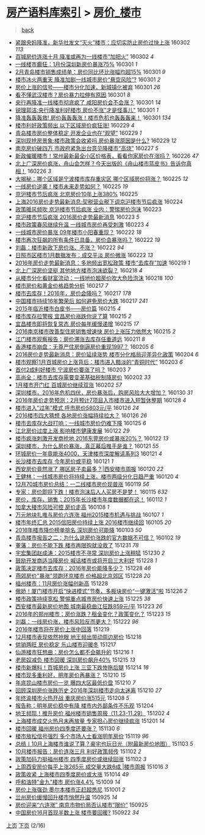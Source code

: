[房产语料库索引](../../README.md)  > [房价_楼市](房价_楼市.md)
====
> [back](../README.md)

- [紧跟央妈降准，新华社发文“灭火”楼市：应切实防止房价过快上涨](http://jkwz.applinzi.com/ittc/6805023393170588676.html#%E7%B4%A7%E8%B7%9F%E5%A4%AE%E5%A6%88%E9%99%8D%E5%87%86%EF%BC%8C%E6%96%B0%E5%8D%8E%E7%A4%BE%E5%8F%91%E6%96%87%E2%80%9C%E7%81%AD%E7%81%AB%E2%80%9D%E6%A5%BC%E5%B8%82%EF%BC%9A%E5%BA%94%E5%88%87%E5%AE%9E%E9%98%B2%E6%AD%A2%E6%88%BF%E4%BB%B7%E8%BF%87%E5%BF%AB%E4%B8%8A%E6%B6%A8) 160302 *113* 
- [百城房价连涨十月 降准或再为一线楼市“加把火”](http://jkwz.applinzi.com/ittc/6804899943466664965.html#%E7%99%BE%E5%9F%8E%E6%88%BF%E4%BB%B7%E8%BF%9E%E6%B6%A8%E5%8D%81%E6%9C%88+%E9%99%8D%E5%87%86%E6%88%96%E5%86%8D%E4%B8%BA%E4%B8%80%E7%BA%BF%E6%A5%BC%E5%B8%82%E2%80%9C%E5%8A%A0%E6%8A%8A%E7%81%AB%E2%80%9D) 160302 *4* 
- [一线楼市癫狂：1月份深圳新房价暴涨75%](http://jkwz.applinzi.com/ittc/6804704929050526724.html#%E4%B8%80%E7%BA%BF%E6%A5%BC%E5%B8%82%E7%99%AB%E7%8B%82%EF%BC%9A1%E6%9C%88%E4%BB%BD%E6%B7%B1%E5%9C%B3%E6%96%B0%E6%88%BF%E4%BB%B7%E6%9A%B4%E6%B6%A875%25) 160301 *1* 
- [2月青岛楼市销售成绩单：房价同比环比涨幅均超15%](http://jkwz.applinzi.com/ittc/6804670926310343685.html#2%E6%9C%88%E9%9D%92%E5%B2%9B%E6%A5%BC%E5%B8%82%E9%94%80%E5%94%AE%E6%88%90%E7%BB%A9%E5%8D%95%EF%BC%9A%E6%88%BF%E4%BB%B7%E5%90%8C%E6%AF%94%E7%8E%AF%E6%AF%94%E6%B6%A8%E5%B9%85%E5%9D%87%E8%B6%8515%25) 160301 *9* 
- [楼市冰火两重天 降准加剧一线城市房价“悬空风险”?](http://jkwz.applinzi.com/ittc/6804669786336265221.html#%E6%A5%BC%E5%B8%82%E5%86%B0%E7%81%AB%E4%B8%A4%E9%87%8D%E5%A4%A9+%E9%99%8D%E5%87%86%E5%8A%A0%E5%89%A7%E4%B8%80%E7%BA%BF%E5%9F%8E%E5%B8%82%E6%88%BF%E4%BB%B7%E2%80%9C%E6%82%AC%E7%A9%BA%E9%A3%8E%E9%99%A9%E2%80%9D%3F) 160301 *2* 
- [房价上涨的信号——楼市分化加速，新城镇化被弃](http://jkwz.applinzi.com/ittc/6804631581373236229.html#%E6%88%BF%E4%BB%B7%E4%B8%8A%E6%B6%A8%E7%9A%84%E4%BF%A1%E5%8F%B7%E2%80%94%E2%80%94%E6%A5%BC%E5%B8%82%E5%88%86%E5%8C%96%E5%8A%A0%E9%80%9F%EF%BC%8C%E6%96%B0%E5%9F%8E%E9%95%87%E5%8C%96%E8%A2%AB%E5%BC%83) 160301 *26* 
- [看不懂武汉楼市？房价暴力拉伸有原因](http://jkwz.applinzi.com/ittc/6804619078723437573.html#%E7%9C%8B%E4%B8%8D%E6%87%82%E6%AD%A6%E6%B1%89%E6%A5%BC%E5%B8%82%EF%BC%9F%E6%88%BF%E4%BB%B7%E6%9A%B4%E5%8A%9B%E6%8B%89%E4%BC%B8%E6%9C%89%E5%8E%9F%E5%9B%A0) 160301 *8* 
- [央行再降准一线楼市彻底疯了 咸阳房价会不会涨？](http://jkwz.applinzi.com/ittc/6804595228224783365.html#%E5%A4%AE%E8%A1%8C%E5%86%8D%E9%99%8D%E5%87%86%E4%B8%80%E7%BA%BF%E6%A5%BC%E5%B8%82%E5%BD%BB%E5%BA%95%E7%96%AF%E4%BA%86+%E5%92%B8%E9%98%B3%E6%88%BF%E4%BB%B7%E4%BC%9A%E4%B8%8D%E4%BC%9A%E6%B6%A8%EF%BC%9F) 160301 *14* 
- [锐理郭洁:央行降准利好楼市 房价不涨&quot;才是怪事儿&quot;](http://jkwz.applinzi.com/ittc/6804567162299614212.html#%E9%94%90%E7%90%86%E9%83%AD%E6%B4%81%3A%E5%A4%AE%E8%A1%8C%E9%99%8D%E5%87%86%E5%88%A9%E5%A5%BD%E6%A5%BC%E5%B8%82+%E6%88%BF%E4%BB%B7%E4%B8%8D%E6%B6%A8%26quot%3B%E6%89%8D%E6%98%AF%E6%80%AA%E4%BA%8B%E5%84%BF%26quot%3B) 160301 *1* 
- [降准轰轰轰救! 房价轰轰轰涨！楼市危机也轰轰轰来！](http://jkwz.applinzi.com/ittc/6804546754250802180.html#%E9%99%8D%E5%87%86%E8%BD%B0%E8%BD%B0%E8%BD%B0%E6%95%91%21+%E6%88%BF%E4%BB%B7%E8%BD%B0%E8%BD%B0%E8%BD%B0%E6%B6%A8%EF%BC%81%E6%A5%BC%E5%B8%82%E5%8D%B1%E6%9C%BA%E4%B9%9F%E8%BD%B0%E8%BD%B0%E8%BD%B0%E6%9D%A5%EF%BC%81) 160301 *134* 
- [楼市利好政策频出 以下区域房价疯狂涨!](http://jkwz.applinzi.com/ittc/6804305453924221956.html#%E6%A5%BC%E5%B8%82%E5%88%A9%E5%A5%BD%E6%94%BF%E7%AD%96%E9%A2%91%E5%87%BA+%E4%BB%A5%E4%B8%8B%E5%8C%BA%E5%9F%9F%E6%88%BF%E4%BB%B7%E7%96%AF%E7%8B%82%E6%B6%A8%21) 160229 *4* 
- [青岛楼市房价整体稳定 开发企业也在“观望”](http://jkwz.applinzi.com/ittc/6804284721534075908.html#%E9%9D%92%E5%B2%9B%E6%A5%BC%E5%B8%82%E6%88%BF%E4%BB%B7%E6%95%B4%E4%BD%93%E7%A8%B3%E5%AE%9A+%E5%BC%80%E5%8F%91%E4%BC%81%E4%B8%9A%E4%B9%9F%E5%9C%A8%E2%80%9C%E8%A7%82%E6%9C%9B%E2%80%9D) 160229 *1* 
- [深圳现抢房景象:楼市政策会收紧吗 房价暴涨原因是什么?](http://jkwz.applinzi.com/ittc/6804265099506222084.html#%E6%B7%B1%E5%9C%B3%E7%8E%B0%E6%8A%A2%E6%88%BF%E6%99%AF%E8%B1%A1%3A%E6%A5%BC%E5%B8%82%E6%94%BF%E7%AD%96%E4%BC%9A%E6%94%B6%E7%B4%A7%E5%90%97+%E6%88%BF%E4%BB%B7%E6%9A%B4%E6%B6%A8%E5%8E%9F%E5%9B%A0%E6%98%AF%E4%BB%80%E4%B9%88%3F) 160229 *12* 
- [南京房价破四万 市政府紧急出台意见降楼市“高烧”](http://jkwz.applinzi.com/ittc/6803439436029232133.html#%E5%8D%97%E4%BA%AC%E6%88%BF%E4%BB%B7%E7%A0%B4%E5%9B%9B%E4%B8%87+%E5%B8%82%E6%94%BF%E5%BA%9C%E7%B4%A7%E6%80%A5%E5%87%BA%E5%8F%B0%E6%84%8F%E8%A7%81%E9%99%8D%E6%A5%BC%E5%B8%82%E2%80%9C%E9%AB%98%E7%83%A7%E2%80%9D) 160227 *5* 
- [新政催暖楼市！常州最新最全小区价格表，看看你家房价在涨吗？](http://jkwz.applinzi.com/ittc/6803201168230581253.html#%E6%96%B0%E6%94%BF%E5%82%AC%E6%9A%96%E6%A5%BC%E5%B8%82%EF%BC%81%E5%B8%B8%E5%B7%9E%E6%9C%80%E6%96%B0%E6%9C%80%E5%85%A8%E5%B0%8F%E5%8C%BA%E4%BB%B7%E6%A0%BC%E8%A1%A8%EF%BC%8C%E7%9C%8B%E7%9C%8B%E4%BD%A0%E5%AE%B6%E6%88%BF%E4%BB%B7%E5%9C%A8%E6%B6%A8%E5%90%97%EF%BC%9F) 160226 *47* 
- [北上广深房价疯涨，舟山会怎样？今天出版的《舟山楼市蓝皮书》告诉你真相！](http://jkwz.applinzi.com/ittc/6802935247519876101.html#%E5%8C%97%E4%B8%8A%E5%B9%BF%E6%B7%B1%E6%88%BF%E4%BB%B7%E7%96%AF%E6%B6%A8%EF%BC%8C%E8%88%9F%E5%B1%B1%E4%BC%9A%E6%80%8E%E6%A0%B7%EF%BC%9F%E4%BB%8A%E5%A4%A9%E5%87%BA%E7%89%88%E7%9A%84%E3%80%8A%E8%88%9F%E5%B1%B1%E6%A5%BC%E5%B8%82%E8%93%9D%E7%9A%AE%E4%B9%A6%E3%80%8B%E5%91%8A%E8%AF%89%E4%BD%A0%E7%9C%9F%E7%9B%B8%EF%BC%81) 160226 *3* 
- [大揭秘：哪个区域是宁波楼市库存重灾区 哪个区域房价将涨？](http://jkwz.applinzi.com/ittc/6802785927369851909.html#%E5%A4%A7%E6%8F%AD%E7%A7%98%EF%BC%9A%E5%93%AA%E4%B8%AA%E5%8C%BA%E5%9F%9F%E6%98%AF%E5%AE%81%E6%B3%A2%E6%A5%BC%E5%B8%82%E5%BA%93%E5%AD%98%E9%87%8D%E7%81%BE%E5%8C%BA+%E5%93%AA%E4%B8%AA%E5%8C%BA%E5%9F%9F%E6%88%BF%E4%BB%B7%E5%B0%86%E6%B6%A8%EF%BC%9F) 160225 *12* 
- [​一线房价逆袭！楼市未来走势如何？](http://jkwz.applinzi.com/ittc/6802710513561633796.html#%E2%80%8B%E4%B8%80%E7%BA%BF%E6%88%BF%E4%BB%B7%E9%80%86%E8%A2%AD%EF%BC%81%E6%A5%BC%E5%B8%82%E6%9C%AA%E6%9D%A5%E8%B5%B0%E5%8A%BF%E5%A6%82%E4%BD%95%EF%BC%9F) 160225 *19* 
- [京沪楼市节后疯涨 北京房价10年上涨380%](http://jkwz.applinzi.com/ittc/6802689419203052548.html#%E4%BA%AC%E6%B2%AA%E6%A5%BC%E5%B8%82%E8%8A%82%E5%90%8E%E7%96%AF%E6%B6%A8+%E5%8C%97%E4%BA%AC%E6%88%BF%E4%BB%B710%E5%B9%B4%E4%B8%8A%E6%B6%A8380%25) 160225  
- [上海2016房价走势最新消息:契税营业税下调京沪楼市节后疯涨](http://jkwz.applinzi.com/ittc/6802401678477231108.html#%E4%B8%8A%E6%B5%B72016%E6%88%BF%E4%BB%B7%E8%B5%B0%E5%8A%BF%E6%9C%80%E6%96%B0%E6%B6%88%E6%81%AF%3A%E5%A5%91%E7%A8%8E%E8%90%A5%E4%B8%9A%E7%A8%8E%E4%B8%8B%E8%B0%83%E4%BA%AC%E6%B2%AA%E6%A5%BC%E5%B8%82%E8%8A%82%E5%90%8E%E7%96%AF%E6%B6%A8) 160224  
- [政策暖风频吹 京沪楼市节后疯涨 业内：警惕房价泡沫](http://jkwz.applinzi.com/ittc/6802056760294638597.html#%E6%94%BF%E7%AD%96%E6%9A%96%E9%A3%8E%E9%A2%91%E5%90%B9+%E4%BA%AC%E6%B2%AA%E6%A5%BC%E5%B8%82%E8%8A%82%E5%90%8E%E7%96%AF%E6%B6%A8+%E4%B8%9A%E5%86%85%EF%BC%9A%E8%AD%A6%E6%83%95%E6%88%BF%E4%BB%B7%E6%B3%A1%E6%B2%AB) 160223  
- [京沪楼市节后疯涨 2016房价走势最新消息](http://jkwz.applinzi.com/ittc/6802016239027225604.html#%E4%BA%AC%E6%B2%AA%E6%A5%BC%E5%B8%82%E8%8A%82%E5%90%8E%E7%96%AF%E6%B6%A8+2016%E6%88%BF%E4%BB%B7%E8%B5%B0%E5%8A%BF%E6%9C%80%E6%96%B0%E6%B6%88%E6%81%AF) 160223 *5* 
- [楼市政策春风继续升温 一线城市房价再受刺激](http://jkwz.applinzi.com/ittc/6802003086121894916.html#%E6%A5%BC%E5%B8%82%E6%94%BF%E7%AD%96%E6%98%A5%E9%A3%8E%E7%BB%A7%E7%BB%AD%E5%8D%87%E6%B8%A9+%E4%B8%80%E7%BA%BF%E5%9F%8E%E5%B8%82%E6%88%BF%E4%BB%B7%E5%86%8D%E5%8F%97%E5%88%BA%E6%BF%80) 160223 *4* 
- [一线城市房价暴涨 09年楼市小阳春重现？](http://jkwz.applinzi.com/ittc/6801707991686448133.html#%E4%B8%80%E7%BA%BF%E5%9F%8E%E5%B8%82%E6%88%BF%E4%BB%B7%E6%9A%B4%E6%B6%A8+09%E5%B9%B4%E6%A5%BC%E5%B8%82%E5%B0%8F%E9%98%B3%E6%98%A5%E9%87%8D%E7%8E%B0%EF%BC%9F) 160222 *18* 
- [楼市再次狂飙的所有条件已具备，房价会暴涨吗？](http://jkwz.applinzi.com/ittc/6801668207823815684.html#%E6%A5%BC%E5%B8%82%E5%86%8D%E6%AC%A1%E7%8B%82%E9%A3%99%E7%9A%84%E6%89%80%E6%9C%89%E6%9D%A1%E4%BB%B6%E5%B7%B2%E5%85%B7%E5%A4%87%EF%BC%8C%E6%88%BF%E4%BB%B7%E4%BC%9A%E6%9A%B4%E6%B6%A8%E5%90%97%EF%BC%9F) 160222 *19* 
- [刘磊：楼市新政下房价涨、不涨？](http://jkwz.applinzi.com/ittc/6801642386841142277.html#%E5%88%98%E7%A3%8A%EF%BC%9A%E6%A5%BC%E5%B8%82%E6%96%B0%E6%94%BF%E4%B8%8B%E6%88%BF%E4%BB%B7%E6%B6%A8%E3%80%81%E4%B8%8D%E6%B6%A8%EF%BC%9F) 160222 *94* 
- [日照市区楼市1月数据发布：成交平淡 房价微涨](http://jkwz.applinzi.com/ittc/6801579936276022277.html#%E6%97%A5%E7%85%A7%E5%B8%82%E5%8C%BA%E6%A5%BC%E5%B8%821%E6%9C%88%E6%95%B0%E6%8D%AE%E5%8F%91%E5%B8%83%EF%BC%9A%E6%88%90%E4%BA%A4%E5%B9%B3%E6%B7%A1+%E6%88%BF%E4%BB%B7%E5%BE%AE%E6%B6%A8) 160222 *13* 
- [2016年房价走势最新消息：多地频出宽松政策 楼市“去库存”加速](http://jkwz.applinzi.com/ittc/6800492447360615429.html#2016%E5%B9%B4%E6%88%BF%E4%BB%B7%E8%B5%B0%E5%8A%BF%E6%9C%80%E6%96%B0%E6%B6%88%E6%81%AF%EF%BC%9A%E5%A4%9A%E5%9C%B0%E9%A2%91%E5%87%BA%E5%AE%BD%E6%9D%BE%E6%94%BF%E7%AD%96+%E6%A5%BC%E5%B8%82%E2%80%9C%E5%8E%BB%E5%BA%93%E5%AD%98%E2%80%9D%E5%8A%A0%E9%80%9F) 160219 *1* 
- [北上广深房价坚挺 其他地方楼市泡沫欲裂？](http://jkwz.applinzi.com/ittc/6800179553028801541.html#%E5%8C%97%E4%B8%8A%E5%B9%BF%E6%B7%B1%E6%88%BF%E4%BB%B7%E5%9D%9A%E6%8C%BA+%E5%85%B6%E4%BB%96%E5%9C%B0%E6%96%B9%E6%A5%BC%E5%B8%82%E6%B3%A1%E6%B2%AB%E6%AC%B2%E8%A3%82%EF%BC%9F) 160218 *4* 
- [从楼市分化看财富流动：一线地价超房价吹大危险泡沫](http://jkwz.applinzi.com/ittc/6800157897560425477.html#%E4%BB%8E%E6%A5%BC%E5%B8%82%E5%88%86%E5%8C%96%E7%9C%8B%E8%B4%A2%E5%AF%8C%E6%B5%81%E5%8A%A8%EF%BC%9A%E4%B8%80%E7%BA%BF%E5%9C%B0%E4%BB%B7%E8%B6%85%E6%88%BF%E4%BB%B7%E5%90%B9%E5%A4%A7%E5%8D%B1%E9%99%A9%E6%B3%A1%E6%B2%AB) 160218 *100* 
- [楼市房价和黄金价格趋势分析](http://jkwz.applinzi.com/ittc/6799845086019978245.html#%E6%A5%BC%E5%B8%82%E6%88%BF%E4%BB%B7%E5%92%8C%E9%BB%84%E9%87%91%E4%BB%B7%E6%A0%BC%E8%B6%8B%E5%8A%BF%E5%88%86%E6%9E%90) 160217 *7* 
- [楼市去库存！2016年，房价会降吗？](http://jkwz.applinzi.com/ittc/6799832529662116869.html#%E6%A5%BC%E5%B8%82%E5%8E%BB%E5%BA%93%E5%AD%98%EF%BC%812016%E5%B9%B4%EF%BC%8C%E6%88%BF%E4%BB%B7%E4%BC%9A%E9%99%8D%E5%90%97%EF%BC%9F) 160217 *178* 
- [中国楼市持续16年繁荣后 如何避免房价大跌](http://jkwz.applinzi.com/ittc/6799726567282443269.html#%E4%B8%AD%E5%9B%BD%E6%A5%BC%E5%B8%82%E6%8C%81%E7%BB%AD16%E5%B9%B4%E7%B9%81%E8%8D%A3%E5%90%8E+%E5%A6%82%E4%BD%95%E9%81%BF%E5%85%8D%E6%88%BF%E4%BB%B7%E5%A4%A7%E8%B7%8C) 160217 *241* 
- [2015年临沂楼市白皮书——房价篇](http://jkwz.applinzi.com/ittc/6799064320700843012.html#2015%E5%B9%B4%E4%B8%B4%E6%B2%82%E6%A5%BC%E5%B8%82%E7%99%BD%E7%9A%AE%E4%B9%A6%E2%80%94%E2%80%94%E6%88%BF%E4%BB%B7%E7%AF%87) 160215 *4* 
- [楼市库存拉警报 宜昌房价涨跌你说了算](http://jkwz.applinzi.com/ittc/6798981081583846404.html#%E6%A5%BC%E5%B8%82%E5%BA%93%E5%AD%98%E6%8B%89%E8%AD%A6%E6%8A%A5+%E5%AE%9C%E6%98%8C%E6%88%BF%E4%BB%B7%E6%B6%A8%E8%B7%8C%E4%BD%A0%E8%AF%B4%E4%BA%86%E7%AE%97) 160215 *2* 
- [宜昌楼市即将恢复常态 房价每年缓慢递增](http://jkwz.applinzi.com/ittc/6798980914881250308.html#%E5%AE%9C%E6%98%8C%E6%A5%BC%E5%B8%82%E5%8D%B3%E5%B0%86%E6%81%A2%E5%A4%8D%E5%B8%B8%E6%80%81+%E6%88%BF%E4%BB%B7%E6%AF%8F%E5%B9%B4%E7%BC%93%E6%85%A2%E9%80%92%E5%A2%9E) 160215 *17* 
- [2016南京楼市改善型住房销售增速快 房价上涨压力依然大](http://jkwz.applinzi.com/ittc/6798958495508464645.html#2016%E5%8D%97%E4%BA%AC%E6%A5%BC%E5%B8%82%E6%94%B9%E5%96%84%E5%9E%8B%E4%BD%8F%E6%88%BF%E9%94%80%E5%94%AE%E5%A2%9E%E9%80%9F%E5%BF%AB+%E6%88%BF%E4%BB%B7%E4%B8%8A%E6%B6%A8%E5%8E%8B%E5%8A%9B%E4%BE%9D%E7%84%B6%E5%A4%A7) 160215 *2* 
- [江门楼市观察报告：房价滞涨去库存任重道远](http://jkwz.applinzi.com/ittc/6797546660838245381.html#%E6%B1%9F%E9%97%A8%E6%A5%BC%E5%B8%82%E8%A7%82%E5%AF%9F%E6%8A%A5%E5%91%8A%EF%BC%9A%E6%88%BF%E4%BB%B7%E6%BB%9E%E6%B6%A8%E5%8E%BB%E5%BA%93%E5%AD%98%E4%BB%BB%E9%87%8D%E9%81%93%E8%BF%9C) 160211 *8* 
- [香港楼市崩盘：无尊严住房倒逼房价重现1997？](http://jkwz.applinzi.com/ittc/6795350329889653765.html#%E9%A6%99%E6%B8%AF%E6%A5%BC%E5%B8%82%E5%B4%A9%E7%9B%98%EF%BC%9A%E6%97%A0%E5%B0%8A%E4%B8%A5%E4%BD%8F%E6%88%BF%E5%80%92%E9%80%BC%E6%88%BF%E4%BB%B7%E9%87%8D%E7%8E%B01997%EF%BC%9F) 160205 *6* 
- [2016房价走势最新消息：房价延续涨势 楼市分化格局迎差异化政策](http://jkwz.applinzi.com/ittc/6795012720340501509.html#2016%E6%88%BF%E4%BB%B7%E8%B5%B0%E5%8A%BF%E6%9C%80%E6%96%B0%E6%B6%88%E6%81%AF%EF%BC%9A%E6%88%BF%E4%BB%B7%E5%BB%B6%E7%BB%AD%E6%B6%A8%E5%8A%BF+%E6%A5%BC%E5%B8%82%E5%88%86%E5%8C%96%E6%A0%BC%E5%B1%80%E8%BF%8E%E5%B7%AE%E5%BC%82%E5%8C%96%E6%94%BF%E7%AD%96) 160204 *6* 
- [楼市观察|1月百城房价上涨背后：楼市进入黯淡的“青铜时代”](http://jkwz.applinzi.com/ittc/6794169385199600644.html#%E6%A5%BC%E5%B8%82%E8%A7%82%E5%AF%9F%7C1%E6%9C%88%E7%99%BE%E5%9F%8E%E6%88%BF%E4%BB%B7%E4%B8%8A%E6%B6%A8%E8%83%8C%E5%90%8E%EF%BC%9A%E6%A5%BC%E5%B8%82%E8%BF%9B%E5%85%A5%E9%BB%AF%E6%B7%A1%E7%9A%84%E2%80%9C%E9%9D%92%E9%93%9C%E6%97%B6%E4%BB%A3%E2%80%9D) 160203 *6* 
- [首付2成利好楼市 宁波房价要涨了吗？](http://jkwz.applinzi.com/ittc/6794543141151572996.html#%E9%A6%96%E4%BB%982%E6%88%90%E5%88%A9%E5%A5%BD%E6%A5%BC%E5%B8%82+%E5%AE%81%E6%B3%A2%E6%88%BF%E4%BB%B7%E8%A6%81%E6%B6%A8%E4%BA%86%E5%90%97%EF%BC%9F) 160203 *7* 
- [高尚全：楼市去库存需要变革基础税制降房价](http://jkwz.applinzi.com/ittc/6794155847794033668.html#%E9%AB%98%E5%B0%9A%E5%85%A8%EF%BC%9A%E6%A5%BC%E5%B8%82%E5%8E%BB%E5%BA%93%E5%AD%98%E9%9C%80%E8%A6%81%E5%8F%98%E9%9D%A9%E5%9F%BA%E7%A1%80%E7%A8%8E%E5%88%B6%E9%99%8D%E6%88%BF%E4%BB%B7) 160202 *33* 
- [1月楼市开门红 百城房价继续双涨](http://jkwz.applinzi.com/ittc/6794061412041229317.html#1%E6%9C%88%E6%A5%BC%E5%B8%82%E5%BC%80%E9%97%A8%E7%BA%A2+%E7%99%BE%E5%9F%8E%E6%88%BF%E4%BB%B7%E7%BB%A7%E7%BB%AD%E5%8F%8C%E6%B6%A8) 160202 *57* 
- [深圳楼市，2016年危机四伏，房价暴涨后，购房风险大大增加？](http://jkwz.applinzi.com/ittc/6793021872925049860.html#%E6%B7%B1%E5%9C%B3%E6%A5%BC%E5%B8%82%EF%BC%8C2016%E5%B9%B4%E5%8D%B1%E6%9C%BA%E5%9B%9B%E4%BC%8F%EF%BC%8C%E6%88%BF%E4%BB%B7%E6%9A%B4%E6%B6%A8%E5%90%8E%EF%BC%8C%E8%B4%AD%E6%88%BF%E9%A3%8E%E9%99%A9%E5%A4%A7%E5%A4%A7%E5%A2%9E%E5%8A%A0%EF%BC%9F) 160130 *31* 
- [2016年房价走势预测：2月预计7项目入市楼市进入短暂休整期](http://jkwz.applinzi.com/ittc/6792419065075336196.html#2016%E5%B9%B4%E6%88%BF%E4%BB%B7%E8%B5%B0%E5%8A%BF%E9%A2%84%E6%B5%8B%EF%BC%9A2%E6%9C%88%E9%A2%84%E8%AE%A17%E9%A1%B9%E7%9B%AE%E5%85%A5%E5%B8%82%E6%A5%BC%E5%B8%82%E8%BF%9B%E5%85%A5%E7%9F%AD%E6%9A%82%E4%BC%91%E6%95%B4%E6%9C%9F) 160128 *4* 
- [楼市进入&quot;过年&quot;模式 呼市房价5803元/平](http://jkwz.applinzi.com/ittc/6791566332671820804.html#%E6%A5%BC%E5%B8%82%E8%BF%9B%E5%85%A5%26quot%3B%E8%BF%87%E5%B9%B4%26quot%3B%E6%A8%A1%E5%BC%8F+%E5%91%BC%E5%B8%82%E6%88%BF%E4%BB%B75803%E5%85%83%2F%E5%B9%B3) 160126 *24* 
- [2016楼市四大猜想 各地房价涨幅持续拉大？](http://jkwz.applinzi.com/ittc/6791545038324630532.html#2016%E6%A5%BC%E5%B8%82%E5%9B%9B%E5%A4%A7%E7%8C%9C%E6%83%B3+%E5%90%84%E5%9C%B0%E6%88%BF%E4%BB%B7%E6%B6%A8%E5%B9%85%E6%8C%81%E7%BB%AD%E6%8B%89%E5%A4%A7%EF%BC%9F) 160126 *26* 
- [楼市去库存大战打响：一线城市房价仍难下降](http://jkwz.applinzi.com/ittc/6791267725343196164.html#%E6%A5%BC%E5%B8%82%E5%8E%BB%E5%BA%93%E5%AD%98%E5%A4%A7%E6%88%98%E6%89%93%E5%93%8D%EF%BC%9A%E4%B8%80%E7%BA%BF%E5%9F%8E%E5%B8%82%E6%88%BF%E4%BB%B7%E4%BB%8D%E9%9A%BE%E4%B8%8B%E9%99%8D) 160125 *6* 
- [江北房价过度上涨 影响楼市健康发展](http://jkwz.applinzi.com/ittc/6790154194392712196.html#%E6%B1%9F%E5%8C%97%E6%88%BF%E4%BB%B7%E8%BF%87%E5%BA%A6%E4%B8%8A%E6%B6%A8+%E5%BD%B1%E5%93%8D%E6%A5%BC%E5%B8%82%E5%81%A5%E5%BA%B7%E5%8F%91%E5%B1%95) 160122 *29* 
- [楼市疯涨刺激开发商抢地 2016东莞房价或暴涨20%？](http://jkwz.applinzi.com/ittc/6790080494683292676.html#%E6%A5%BC%E5%B8%82%E7%96%AF%E6%B6%A8%E5%88%BA%E6%BF%80%E5%BC%80%E5%8F%91%E5%95%86%E6%8A%A2%E5%9C%B0+2016%E4%B8%9C%E8%8E%9E%E6%88%BF%E4%BB%B7%E6%88%96%E6%9A%B4%E6%B6%A820%25%EF%BC%9F) 160122 *13* 
- [深圳楼市，为什么房价暴涨，真正幕后推手是谁？](http://jkwz.applinzi.com/ittc/6789823273403679748.html#%E6%B7%B1%E5%9C%B3%E6%A5%BC%E5%B8%82%EF%BC%8C%E4%B8%BA%E4%BB%80%E4%B9%88%E6%88%BF%E4%BB%B7%E6%9A%B4%E6%B6%A8%EF%BC%8C%E7%9C%9F%E6%AD%A3%E5%B9%95%E5%90%8E%E6%8E%A8%E6%89%8B%E6%98%AF%E8%B0%81%EF%BC%9F) 160121 *55* 
- [环城房价一年竟能涨4000，天津楼市深度解读系列3](http://jkwz.applinzi.com/ittc/6789760420642554885.html#%E7%8E%AF%E5%9F%8E%E6%88%BF%E4%BB%B7%E4%B8%80%E5%B9%B4%E7%AB%9F%E8%83%BD%E6%B6%A84000%EF%BC%8C%E5%A4%A9%E6%B4%A5%E6%A5%BC%E5%B8%82%E6%B7%B1%E5%BA%A6%E8%A7%A3%E8%AF%BB%E7%B3%BB%E5%88%973) 160121 *4* 
- [长沙楼市去库存 今年房价或平稳](http://jkwz.applinzi.com/ittc/6789695255796515844.html#%E9%95%BF%E6%B2%99%E6%A5%BC%E5%B8%82%E5%8E%BB%E5%BA%93%E5%AD%98+%E4%BB%8A%E5%B9%B4%E6%88%BF%E4%BB%B7%E6%88%96%E5%B9%B3%E7%A8%B3) 160121 *1* 
- [西安房价竟然涨了 哪区房子卖最多？|西安楼市周报](http://jkwz.applinzi.com/ittc/6789533397617738757.html#%E8%A5%BF%E5%AE%89%E6%88%BF%E4%BB%B7%E7%AB%9F%E7%84%B6%E6%B6%A8%E4%BA%86+%E5%93%AA%E5%8C%BA%E6%88%BF%E5%AD%90%E5%8D%96%E6%9C%80%E5%A4%9A%EF%BC%9F%7C%E8%A5%BF%E5%AE%89%E6%A5%BC%E5%B8%82%E5%91%A8%E6%8A%A5) 160120 *22* 
- [王健林：一线城市房价将持续上涨，楼市两级分化日趋严重](http://jkwz.applinzi.com/ittc/6789430025258533892.html#%E7%8E%8B%E5%81%A5%E6%9E%97%EF%BC%9A%E4%B8%80%E7%BA%BF%E5%9F%8E%E5%B8%82%E6%88%BF%E4%BB%B7%E5%B0%86%E6%8C%81%E7%BB%AD%E4%B8%8A%E6%B6%A8%EF%BC%8C%E6%A5%BC%E5%B8%82%E4%B8%A4%E7%BA%A7%E5%88%86%E5%8C%96%E6%97%A5%E8%B6%8B%E4%B8%A5%E9%87%8D) 160120 *4* 
- [12月70城市房价总结：一二线楼市房价现普涨](http://jkwz.applinzi.com/ittc/6788936175205221380.html#12%E6%9C%8870%E5%9F%8E%E5%B8%82%E6%88%BF%E4%BB%B7%E6%80%BB%E7%BB%93%EF%BC%9A%E4%B8%80%E4%BA%8C%E7%BA%BF%E6%A5%BC%E5%B8%82%E6%88%BF%E4%BB%B7%E7%8E%B0%E6%99%AE%E6%B6%A8) 160119 *56* 
- [专家：房价即将下跌！楼市泡沫后人人买房不是梦！](http://jkwz.applinzi.com/ittc/6787561790112269316.html#%E4%B8%93%E5%AE%B6%EF%BC%9A%E6%88%BF%E4%BB%B7%E5%8D%B3%E5%B0%86%E4%B8%8B%E8%B7%8C%EF%BC%81%E6%A5%BC%E5%B8%82%E6%B3%A1%E6%B2%AB%E5%90%8E%E4%BA%BA%E4%BA%BA%E4%B9%B0%E6%88%BF%E4%B8%8D%E6%98%AF%E6%A2%A6%EF%BC%81) 160115 *632* 
- [房价，库存，销售；2015年长沙楼市年度数据都在这！](http://jkwz.applinzi.com/ittc/6786451337218884612.html#%E6%88%BF%E4%BB%B7%EF%BC%8C%E5%BA%93%E5%AD%98%EF%BC%8C%E9%94%80%E5%94%AE%EF%BC%9B2015%E5%B9%B4%E9%95%BF%E6%B2%99%E6%A5%BC%E5%B8%82%E5%B9%B4%E5%BA%A6%E6%95%B0%E6%8D%AE%E9%83%BD%E5%9C%A8%E8%BF%99%EF%BC%81) 160112 *1* 
- [加拿大楼市风险可控 房价走高](http://jkwz.applinzi.com/ittc/6785040593705239556.html#%E5%8A%A0%E6%8B%BF%E5%A4%A7%E6%A5%BC%E5%B8%82%E9%A3%8E%E9%99%A9%E5%8F%AF%E6%8E%A7+%E6%88%BF%E4%BB%B7%E8%B5%B0%E9%AB%98) 160108 *1* 
- [万元地块扎堆与房价六连涨 福州2015楼市机遇与挑战](http://jkwz.applinzi.com/ittc/6784503526491423749.html#%E4%B8%87%E5%85%83%E5%9C%B0%E5%9D%97%E6%89%8E%E5%A0%86%E4%B8%8E%E6%88%BF%E4%BB%B7%E5%85%AD%E8%BF%9E%E6%B6%A8+%E7%A6%8F%E5%B7%9E2015%E6%A5%BC%E5%B8%82%E6%9C%BA%E9%81%87%E4%B8%8E%E6%8C%91%E6%88%98) 160107 *1* 
- [楼市年终汇总  2015信阳房价持续上涨 2016楼市继续回](http://jkwz.applinzi.com/ittc/6783861097052505092.html#%E6%A5%BC%E5%B8%82%E5%B9%B4%E7%BB%88%E6%B1%87%E6%80%BB++2015%E4%BF%A1%E9%98%B3%E6%88%BF%E4%BB%B7%E6%8C%81%E7%BB%AD%E4%B8%8A%E6%B6%A8+2016%E6%A5%BC%E5%B8%82%E7%BB%A7%E7%BB%AD%E5%9B%9E) 160105 *20* 
- [2016年楼市降价榜单排名 深圳房价可能降](http://jkwz.applinzi.com/ittc/6783227972916085764.html#2016%E5%B9%B4%E6%A5%BC%E5%B8%82%E9%99%8D%E4%BB%B7%E6%A6%9C%E5%8D%95%E6%8E%92%E5%90%8D+%E6%B7%B1%E5%9C%B3%E6%88%BF%E4%BB%B7%E5%8F%AF%E8%83%BD%E9%99%8D) 160103 *50* 
- [青岛楼市报告之二：为什么说房价涨跌的官方数据不可信？](http://jkwz.applinzi.com/ittc/6782813794380284933.html#%E9%9D%92%E5%B2%9B%E6%A5%BC%E5%B8%82%E6%8A%A5%E5%91%8A%E4%B9%8B%E4%BA%8C%EF%BC%9A%E4%B8%BA%E4%BB%80%E4%B9%88%E8%AF%B4%E6%88%BF%E4%BB%B7%E6%B6%A8%E8%B7%8C%E7%9A%84%E5%AE%98%E6%96%B9%E6%95%B0%E6%8D%AE%E4%B8%8D%E5%8F%AF%E4%BF%A1%EF%BC%9F) 160102 *19* 
- [董藩：房价不能下跌 楼市再限购就没救了](http://jkwz.applinzi.com/ittc/6782042437665162244.html#%E8%91%A3%E8%97%A9%EF%BC%9A%E6%88%BF%E4%BB%B7%E4%B8%8D%E8%83%BD%E4%B8%8B%E8%B7%8C+%E6%A5%BC%E5%B8%82%E5%86%8D%E9%99%90%E8%B4%AD%E5%B0%B1%E6%B2%A1%E6%95%91%E4%BA%86) 151231 *78* 
- [宇宏集团赵成涛：2015楼市不寻常 深圳房价上涨稍猛](http://jkwz.applinzi.com/ittc/6781645989459002373.html#%E5%AE%87%E5%AE%8F%E9%9B%86%E5%9B%A2%E8%B5%B5%E6%88%90%E6%B6%9B%EF%BC%9A2015%E6%A5%BC%E5%B8%82%E4%B8%8D%E5%AF%BB%E5%B8%B8+%E6%B7%B1%E5%9C%B3%E6%88%BF%E4%BB%B7%E4%B8%8A%E6%B6%A8%E7%A8%8D%E7%8C%9B) 151230 *2* 
- [鼓励开发商适当降房价 喊话楼市或将开启三大利好](http://jkwz.applinzi.com/ittc/6780955660091130884.html#%E9%BC%93%E5%8A%B1%E5%BC%80%E5%8F%91%E5%95%86%E9%80%82%E5%BD%93%E9%99%8D%E6%88%BF%E4%BB%B7+%E5%96%8A%E8%AF%9D%E6%A5%BC%E5%B8%82%E6%88%96%E5%B0%86%E5%BC%80%E5%90%AF%E4%B8%89%E5%A4%A7%E5%88%A9%E5%A5%BD) 151228 *1* 
- [政策决定楼市去库存：2016年房价能降多少？](http://jkwz.applinzi.com/ittc/6780849998870873093.html#%E6%94%BF%E7%AD%96%E5%86%B3%E5%AE%9A%E6%A5%BC%E5%B8%82%E5%8E%BB%E5%BA%93%E5%AD%98%EF%BC%9A2016%E5%B9%B4%E6%88%BF%E4%BB%B7%E8%83%BD%E9%99%8D%E5%A4%9A%E5%B0%91%EF%BC%9F) 151228 *46* 
- [燕郊房价&quot;暴涨&quot;领跑环京楼市 价格超北京郊区](http://jkwz.applinzi.com/ittc/6780810455509632005.html#%E7%87%95%E9%83%8A%E6%88%BF%E4%BB%B7%26quot%3B%E6%9A%B4%E6%B6%A8%26quot%3B%E9%A2%86%E8%B7%91%E7%8E%AF%E4%BA%AC%E6%A5%BC%E5%B8%82+%E4%BB%B7%E6%A0%BC%E8%B6%85%E5%8C%97%E4%BA%AC%E9%83%8A%E5%8C%BA) 151228 *20* 
- [福州楼市：11月房价涨幅创新高](http://jkwz.applinzi.com/ittc/6780791599521072132.html#%E7%A6%8F%E5%B7%9E%E6%A5%BC%E5%B8%82%EF%BC%9A11%E6%9C%88%E6%88%BF%E4%BB%B7%E6%B6%A8%E5%B9%85%E5%88%9B%E6%96%B0%E9%AB%98) 151228  
- [傲娇！厦门楼市开启“快进模式”节奏，多板块房价“一键激活”啦](http://jkwz.applinzi.com/ittc/6780042402291254276.html#%E5%82%B2%E5%A8%87%EF%BC%81%E5%8E%A6%E9%97%A8%E6%A5%BC%E5%B8%82%E5%BC%80%E5%90%AF%E2%80%9C%E5%BF%AB%E8%BF%9B%E6%A8%A1%E5%BC%8F%E2%80%9D%E8%8A%82%E5%A5%8F%EF%BC%8C%E5%A4%9A%E6%9D%BF%E5%9D%97%E6%88%BF%E4%BB%B7%E2%80%9C%E4%B8%80%E9%94%AE%E6%BF%80%E6%B4%BB%E2%80%9D%E5%95%A6) 151226 *2* 
- [楼市政策持续宽松 警惕重点城市房价快速上涨](http://jkwz.applinzi.com/ittc/6779666486184641540.html#%E6%A5%BC%E5%B8%82%E6%94%BF%E7%AD%96%E6%8C%81%E7%BB%AD%E5%AE%BD%E6%9D%BE+%E8%AD%A6%E6%83%95%E9%87%8D%E7%82%B9%E5%9F%8E%E5%B8%82%E6%88%BF%E4%BB%B7%E5%BF%AB%E9%80%9F%E4%B8%8A%E6%B6%A8) 151225 *38* 
- [西安楼市最新房价地图 城南最稳曲江狂跌859元/平](http://jkwz.applinzi.com/ittc/6779129937751704580.html#%E8%A5%BF%E5%AE%89%E6%A5%BC%E5%B8%82%E6%9C%80%E6%96%B0%E6%88%BF%E4%BB%B7%E5%9C%B0%E5%9B%BE+%E5%9F%8E%E5%8D%97%E6%9C%80%E7%A8%B3%E6%9B%B2%E6%B1%9F%E7%8B%82%E8%B7%8C859%E5%85%83%2F%E5%B9%B3) 151223 *26* 
- [2016年的郑州楼市：房价涨跌？租金变化？政策变化？](http://jkwz.applinzi.com/ittc/6779002536698840068.html#2016%E5%B9%B4%E7%9A%84%E9%83%91%E5%B7%9E%E6%A5%BC%E5%B8%82%EF%BC%9A%E6%88%BF%E4%BB%B7%E6%B6%A8%E8%B7%8C%EF%BC%9F%E7%A7%9F%E9%87%91%E5%8F%98%E5%8C%96%EF%BC%9F%E6%94%BF%E7%AD%96%E5%8F%98%E5%8C%96%EF%BC%9F) 151223 *15* 
- [刘磊：一线房价涨，楼市风险反而更大？](http://jkwz.applinzi.com/ittc/6778563756800082949.html#%E5%88%98%E7%A3%8A%EF%BC%9A%E4%B8%80%E7%BA%BF%E6%88%BF%E4%BB%B7%E6%B6%A8%EF%BC%8C%E6%A5%BC%E5%B8%82%E9%A3%8E%E9%99%A9%E5%8F%8D%E8%80%8C%E6%9B%B4%E5%A4%A7%EF%BC%9F) 151222 *96* 
- [2016年楼市将在房价上涨中回落](http://jkwz.applinzi.com/ittc/6777546750818780165.html#2016%E5%B9%B4%E6%A5%BC%E5%B8%82%E5%B0%86%E5%9C%A8%E6%88%BF%E4%BB%B7%E4%B8%8A%E6%B6%A8%E4%B8%AD%E5%9B%9E%E8%90%BD) 151219  
- [12月楼市表现依然抢眼 地王频出带动周边房价](http://jkwz.applinzi.com/ittc/6776999015065584645.html#12%E6%9C%88%E6%A5%BC%E5%B8%82%E8%A1%A8%E7%8E%B0%E4%BE%9D%E7%84%B6%E6%8A%A2%E7%9C%BC+%E5%9C%B0%E7%8E%8B%E9%A2%91%E5%87%BA%E5%B8%A6%E5%8A%A8%E5%91%A8%E8%BE%B9%E6%88%BF%E4%BB%B7) 151218  
- [供销两旺 房价稳定 乐山楼市迎暖冬](http://jkwz.applinzi.com/ittc/6776837007112406021.html#%E4%BE%9B%E9%94%80%E4%B8%A4%E6%97%BA+%E6%88%BF%E4%BB%B7%E7%A8%B3%E5%AE%9A+%E4%B9%90%E5%B1%B1%E6%A5%BC%E5%B8%82%E8%BF%8E%E6%9A%96%E5%86%AC) 151217  
- [仙游楼市狂想曲：房价怎么都不会飙升的](http://jkwz.applinzi.com/ittc/6776370387273384965.html#%E4%BB%99%E6%B8%B8%E6%A5%BC%E5%B8%82%E7%8B%82%E6%83%B3%E6%9B%B2%EF%BC%9A%E6%88%BF%E4%BB%B7%E6%80%8E%E4%B9%88%E9%83%BD%E4%B8%8D%E4%BC%9A%E9%A3%99%E5%8D%87%E7%9A%84) 151216 *1* 
- [老房奴减负 楼市回暖 深圳房价飙升40%](http://jkwz.applinzi.com/ittc/6776079202956870660.html#%E8%80%81%E6%88%BF%E5%A5%B4%E5%87%8F%E8%B4%9F+%E6%A5%BC%E5%B8%82%E5%9B%9E%E6%9A%96+%E6%B7%B1%E5%9C%B3%E6%88%BF%E4%BB%B7%E9%A3%99%E5%8D%8740%25) 151215 *13* 
- [楼市新爆料！百城房价上涨 三亚下跌惨拖后腿](http://jkwz.applinzi.com/ittc/6775704851338232836.html#%E6%A5%BC%E5%B8%82%E6%96%B0%E7%88%86%E6%96%99%EF%BC%81%E7%99%BE%E5%9F%8E%E6%88%BF%E4%BB%B7%E4%B8%8A%E6%B6%A8+%E4%B8%89%E4%BA%9A%E4%B8%8B%E8%B7%8C%E6%83%A8%E6%8B%96%E5%90%8E%E8%85%BF) 151214 *16* 
- [楼市现多重利好，明年房价再暴涨？](http://jkwz.applinzi.com/ittc/6774259750837683204.html#%E6%A5%BC%E5%B8%82%E7%8E%B0%E5%A4%9A%E9%87%8D%E5%88%A9%E5%A5%BD%EF%BC%8C%E6%98%8E%E5%B9%B4%E6%88%BF%E4%BB%B7%E5%86%8D%E6%9A%B4%E6%B6%A8%EF%BC%9F) 151210 *15* 
- [年底昆山楼市房价一览 曝四大区最低价盘](http://jkwz.applinzi.com/ittc/6774105791925847045.html#%E5%B9%B4%E5%BA%95%E6%98%86%E5%B1%B1%E6%A5%BC%E5%B8%82%E6%88%BF%E4%BB%B7%E4%B8%80%E8%A7%88+%E6%9B%9D%E5%9B%9B%E5%A4%A7%E5%8C%BA%E6%9C%80%E4%BD%8E%E4%BB%B7%E7%9B%98) 151210 *7* 
- [回顾深圳房价涨跌历史 2016年深圳楼市走向太迷离](http://jkwz.applinzi.com/ittc/6774087906335654916.html#%E5%9B%9E%E9%A1%BE%E6%B7%B1%E5%9C%B3%E6%88%BF%E4%BB%B7%E6%B6%A8%E8%B7%8C%E5%8E%86%E5%8F%B2+2016%E5%B9%B4%E6%B7%B1%E5%9C%B3%E6%A5%BC%E5%B8%82%E8%B5%B0%E5%90%91%E5%A4%AA%E8%BF%B7%E7%A6%BB) 151210 *27* 
- [年终渝楼市火热开战 重庆房价涨515元](http://jkwz.applinzi.com/ittc/6773387832584569860.html#%E5%B9%B4%E7%BB%88%E6%B8%9D%E6%A5%BC%E5%B8%82%E7%81%AB%E7%83%AD%E5%BC%80%E6%88%98+%E9%87%8D%E5%BA%86%E6%88%BF%E4%BB%B7%E6%B6%A8515%E5%85%83) 151208 *5* 
- [报告称：明年房价稳中有降 楼市内外部条件不乐观](http://jkwz.applinzi.com/ittc/6771865466910016517.html#%E6%8A%A5%E5%91%8A%E7%A7%B0%EF%BC%9A%E6%98%8E%E5%B9%B4%E6%88%BF%E4%BB%B7%E7%A8%B3%E4%B8%AD%E6%9C%89%E9%99%8D+%E6%A5%BC%E5%B8%82%E5%86%85%E5%A4%96%E9%83%A8%E6%9D%A1%E4%BB%B6%E4%B8%8D%E4%B9%90%E8%A7%82) 151204  
- [地王频现！推升房价 福州楼市销售周报（11.23-11.29）](http://jkwz.applinzi.com/ittc/6771271361301578756.html#%E5%9C%B0%E7%8E%8B%E9%A2%91%E7%8E%B0%EF%BC%81%E6%8E%A8%E5%8D%87%E6%88%BF%E4%BB%B7+%E7%A6%8F%E5%B7%9E%E6%A5%BC%E5%B8%82%E9%94%80%E5%94%AE%E5%91%A8%E6%8A%A5%EF%BC%8811.23-11.29%EF%BC%89) 151202 *4* 
- [上海楼市成交火热月末再放量 专家担心房价继续疯涨](http://jkwz.applinzi.com/ittc/6770784270817952773.html#%E4%B8%8A%E6%B5%B7%E6%A5%BC%E5%B8%82%E6%88%90%E4%BA%A4%E7%81%AB%E7%83%AD%E6%9C%88%E6%9C%AB%E5%86%8D%E6%94%BE%E9%87%8F+%E4%B8%93%E5%AE%B6%E6%8B%85%E5%BF%83%E6%88%BF%E4%BB%B7%E7%BB%A7%E7%BB%AD%E7%96%AF%E6%B6%A8) 151201 *14* 
- [楼市回暖 福州房价四季度还要涨？](http://jkwz.applinzi.com/ittc/6770398304999572485.html#%E6%A5%BC%E5%B8%82%E5%9B%9E%E6%9A%96+%E7%A6%8F%E5%B7%9E%E6%88%BF%E4%BB%B7%E5%9B%9B%E5%AD%A3%E5%BA%A6%E8%BF%98%E8%A6%81%E6%B6%A8%EF%BC%9F) 151130 *6* 
- [楼市放松信号强烈 多个市场人士看涨明年房价](http://jkwz.applinzi.com/ittc/6766343022560429061.html#%E6%A5%BC%E5%B8%82%E6%94%BE%E6%9D%BE%E4%BF%A1%E5%8F%B7%E5%BC%BA%E7%83%88+%E5%A4%9A%E4%B8%AA%E5%B8%82%E5%9C%BA%E4%BA%BA%E5%A3%AB%E7%9C%8B%E6%B6%A8%E6%98%8E%E5%B9%B4%E6%88%BF%E4%BB%B7) 151119 *96* 
- [总结丨10月上海楼市谁说了算？豪宅也玩日光（附最新房价地图）](http://jkwz.applinzi.com/ittc/6760391516355642373.html#%E6%80%BB%E7%BB%93%E4%B8%A810%E6%9C%88%E4%B8%8A%E6%B5%B7%E6%A5%BC%E5%B8%82%E8%B0%81%E8%AF%B4%E4%BA%86%E7%AE%97%EF%BC%9F%E8%B1%AA%E5%AE%85%E4%B9%9F%E7%8E%A9%E6%97%A5%E5%85%89%EF%BC%88%E9%99%84%E6%9C%80%E6%96%B0%E6%88%BF%E4%BB%B7%E5%9C%B0%E5%9B%BE%EF%BC%89) 151103 *5* 
- [10月楼市报告：房价连涨三月 利好政策频传](http://jkwz.applinzi.com/ittc/6760123944188773380.html#10%E6%9C%88%E6%A5%BC%E5%B8%82%E6%8A%A5%E5%91%8A%EF%BC%9A%E6%88%BF%E4%BB%B7%E8%BF%9E%E6%B6%A8%E4%B8%89%E6%9C%88+%E5%88%A9%E5%A5%BD%E6%94%BF%E7%AD%96%E9%A2%91%E4%BC%A0) 151102 *2* 
- [政策加码力挺福州楼市 四季度房价或继续回涨](http://jkwz.applinzi.com/ittc/6760094897325212676.html#%E6%94%BF%E7%AD%96%E5%8A%A0%E7%A0%81%E5%8A%9B%E6%8C%BA%E7%A6%8F%E5%B7%9E%E6%A5%BC%E5%B8%82+%E5%9B%9B%E5%AD%A3%E5%BA%A6%E6%88%BF%E4%BB%B7%E6%88%96%E7%BB%A7%E7%BB%AD%E5%9B%9E%E6%B6%A8) 151102 *3* 
- [上周西安房价每平上涨265元 成交量大跌6成 |楼市周报](http://jkwz.applinzi.com/ittc/6753574131947963396.html#%E4%B8%8A%E5%91%A8%E8%A5%BF%E5%AE%89%E6%88%BF%E4%BB%B7%E6%AF%8F%E5%B9%B3%E4%B8%8A%E6%B6%A8265%E5%85%83+%E6%88%90%E4%BA%A4%E9%87%8F%E5%A4%A7%E8%B7%8C6%E6%88%90+%7C%E6%A5%BC%E5%B8%82%E5%91%A8%E6%8A%A5) 151016 *3* 
- [政策收紧 上海楼市四季度房价或大涨](http://jkwz.applinzi.com/ittc/6752970873724666885.html#%E6%94%BF%E7%AD%96%E6%94%B6%E7%B4%A7+%E4%B8%8A%E6%B5%B7%E6%A5%BC%E5%B8%82%E5%9B%9B%E5%AD%A3%E5%BA%A6%E6%88%BF%E4%BB%B7%E6%88%96%E5%A4%A7%E6%B6%A8) 151014 *49* 
- [呼和浩特&quot;金九&quot;楼市 房价涨4.4%](http://jkwz.applinzi.com/ittc/6751127701396915204.html#%E5%91%BC%E5%92%8C%E6%B5%A9%E7%89%B9%26quot%3B%E9%87%91%E4%B9%9D%26quot%3B%E6%A5%BC%E5%B8%82+%E6%88%BF%E4%BB%B7%E6%B6%A84.4%25) 151009 *14* 
- [房价上涨强劲 墨尔本楼市正赶超悉尼](http://jkwz.applinzi.com/ittc/6748193676091999237.html#%E6%88%BF%E4%BB%B7%E4%B8%8A%E6%B6%A8%E5%BC%BA%E5%8A%B2+%E5%A2%A8%E5%B0%94%E6%9C%AC%E6%A5%BC%E5%B8%82%E6%AD%A3%E8%B5%B6%E8%B6%85%E6%82%89%E5%B0%BC) 151001 *2* 
- [兰州房价缓慢回升楼市悄然升温](http://jkwz.applinzi.com/ittc/6745797741470827524.html#%E5%85%B0%E5%B7%9E%E6%88%BF%E4%BB%B7%E7%BC%93%E6%85%A2%E5%9B%9E%E5%8D%87%E6%A5%BC%E5%B8%82%E6%82%84%E7%84%B6%E5%8D%87%E6%B8%A9) 150925 *14* 
- [房价迎来“六连涨” 南京市物价局否认楼市“限价”](http://jkwz.applinzi.com/ittc/6745914173739860996.html#%E6%88%BF%E4%BB%B7%E8%BF%8E%E6%9D%A5%E2%80%9C%E5%85%AD%E8%BF%9E%E6%B6%A8%E2%80%9D+%E5%8D%97%E4%BA%AC%E5%B8%82%E7%89%A9%E4%BB%B7%E5%B1%80%E5%90%A6%E8%AE%A4%E6%A5%BC%E5%B8%82%E2%80%9C%E9%99%90%E4%BB%B7%E2%80%9D) 150925  
- [中国房价16月首现半数上涨 楼市要回暖?](http://jkwz.applinzi.com/ittc/6745002253397296132.html#%E4%B8%AD%E5%9B%BD%E6%88%BF%E4%BB%B716%E6%9C%88%E9%A6%96%E7%8E%B0%E5%8D%8A%E6%95%B0%E4%B8%8A%E6%B6%A8+%E6%A5%BC%E5%B8%82%E8%A6%81%E5%9B%9E%E6%9A%96%3F) 150922 *34* 


 [上页](房价_楼市3.md) [下页](房价_楼市1.md)          (2/16)
